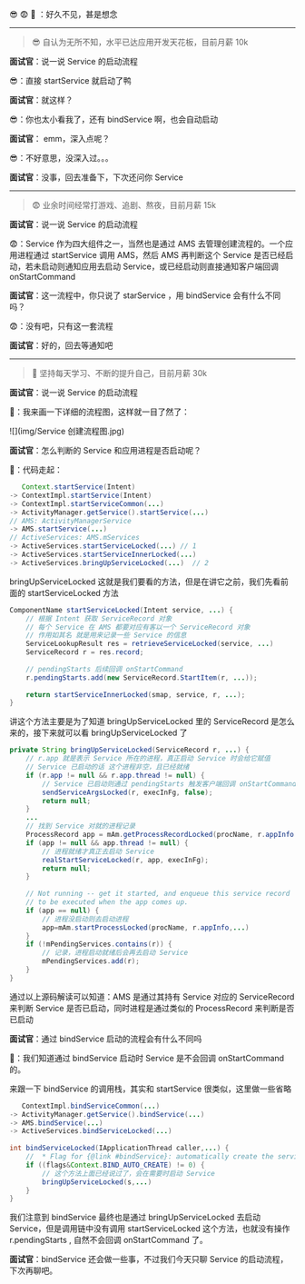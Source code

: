  😎 😨 🤔️ ：好久不见，甚是想念

---

>😎 自认为无所不知，水平已达应用开发天花板，目前月薪 10k

**面试官**：说一说 Service 的启动流程

😎：直接 startService 就启动了鸭

**面试官**：就这样？

😎：你也太小看我了，还有 bindService 啊，也会自动启动

**面试官**： emm，深入点呢？

😎：不好意思，没深入过。。。

**面试官**：没事，回去准备下，下次还问你 Service

---

>😨 业余时间经常打游戏、追剧、熬夜，目前月薪 15k

**面试官**：说一说 Service 的启动流程

😨：Service 作为四大组件之一，当然也是通过 AMS 去管理创建流程的。一个应用进程通过 startService 调用 AMS，然后 AMS 再判断这个 Service 是否已经启动，若未启动则通知应用去启动 Service，或已经启动则直接通知客户端回调 onStartCommand 

**面试官**：这一流程中，你只说了 starService ，用 bindService 会有什么不同吗？

😨：没有吧，只有这一套流程

**面试官**：好的，回去等通知吧

---

>🤔️ 坚持每天学习、不断的提升自己，目前月薪 30k

**面试官**：说一说 Service 的启动流程

🤔️：我来画一下详细的流程图，这样就一目了然了：

![](img/Service 创建流程图.jpg)

**面试官**：怎么判断的 Service 和应用进程是否启动呢？

🤔️：代码走起：

```java
   Context.startService(Intent)
-> ContextImpl.startService(Intent)
-> ContextImpl.startServiceCommon(...)
-> ActivityManager.getService().startService(...)
// AMS: ActivityManagerService
-> AMS.startService(...) 
// ActiveServices: AMS.mServices 
-> ActiveServices.startServiceLocked(...) // 1
-> ActiveServices.startServiceInnerLocked(...)
-> ActiveServices.bringUpServiceLocked(...)  // 2    
```

bringUpServiceLocked 这就是我们要看的方法，但是在讲它之前，我们先看前面的 startServiceLocked 方法

```java
ComponentName startServiceLocked(Intent service, ...) {
    // 根据 Intent 获取 ServiceRecord 对象
    // 每个 Service 在 AMS 都要对应有客以一个 ServiceRecord 对象
    // 作用如其名 就是用来记录一些 Service 的信息
    ServiceLookupResult res = retrieveServiceLocked(service, ...)
    ServiceRecord r = res.record;
    
    // pendingStarts 后续回调 onStartCommand  
    r.pendingStarts.add(new ServiceRecord.StartItem(r, ...));
    
    return startServiceInnerLocked(smap, service, r, ...);
}
```
讲这个方法主要是为了知道 bringUpServiceLocked 里的 ServiceRecord 是怎么来的，接下来就可以看 bringUpServiceLocked 了

```JAVA
private String bringUpServiceLocked(ServiceRecord r, ...) {
    // r.app 就是表示 Service 所在的进程，真正启动 Service 时会给它赋值
    // Service 已启动的话 这个进程非空，且已经就绪
    if (r.app != null && r.app.thread != null) { 
        // Service 已启动则通过 pendingStarts 触发客户端回调 onStartCommand
        sendServiceArgsLocked(r, execInFg, false);
        return null;
    }
    ...
    // 找到 Service 对就的进程记录
    ProcessRecord app = mAm.getProcessRecordLocked(procName, r.appInfo.uid, false);
    if (app != null && app.thread != null) {
        // 进程就绪才真正去启动 Service
        realStartServiceLocked(r, app, execInFg);
        return null;
    }
      
    // Not running -- get it started, and enqueue this service record
    // to be executed when the app comes up.  
    if (app == null) {
        // 进程没启动则去启动进程
        app=mAm.startProcessLocked(procName, r.appInfo,...)
    }
    if (!mPendingServices.contains(r)) {
        // 记录，进程启动就绪后会再去启动 Service
        mPendingServices.add(r);
    }
}
```
通过以上源码解读可以知道：AMS 是通过其持有 Service 对应的 ServiceRecord 来判断 Service 是否已启动，同时进程是通过类似的 ProcessRecord 来判断是否已启动

**面试官**：通过 bindService 启动的流程会有什么不同吗

🤔️：我们知道通过 bindService 启动时 Service 是不会回调 onStartCommand 的。

来跟一下 bindService 的调用栈，其实和 startService 很类似，这里做一些省略

```JAVA
   ContextImpl.bindServiceCommon(...)
-> ActivityManager.getService().bindService(...)
-> AMS.bindService(...)  
-> ActiveServices.bindServiceLocked(...) 
     
int bindServiceLocked(IApplicationThread caller,...) {
    //  * Flag for {@link #bindService}: automatically create the service as long as the binding exists. 
    if ((flags&Context.BIND_AUTO_CREATE) != 0) { 
        // 这个方法上面已经说过了，会在需要时启动 Service
        bringUpServiceLocked(s,...)
    }
}
```
我们注意到 bindService 最终也是通过 bringUpServiceLocked 去启动 Service，但是调用链中没有调用 startServiceLocked 这个方法，也就没有操作 r.pendingStarts , 自然不会回调 onStartCommand 了。

**面试官**：bindService 还会做一些事，不过我们今天只聊 Service 的启动流程，下次再聊吧。